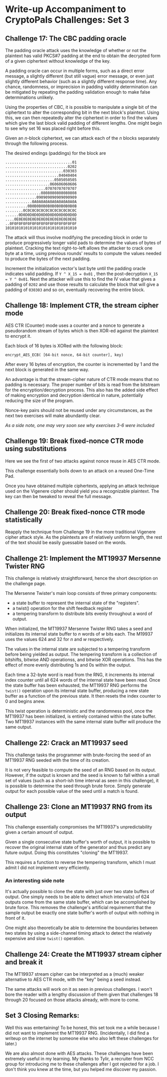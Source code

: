 # Write-up Accompaniment to CryptoPals Challenges: Set 3

## Challenge 17: The CBC padding oracle

The padding oracle attack uses the knowledge of whether or not the plaintext has
valid PKCS#7 padding at the end to obtain the decrypted form of a given
ciphertext without knowledge of the key.

A padding oracle can occur in multiple forms, such as a direct error message, a
slightly different (but still vague) error message, or even just slightly
different behavior (such as a slightly different response time). Any chance,
randomness, or imprecision in padding validity determination can be mitigated by
repeating the padding validation enough to make false determinations unlikely.

Using the properties of CBC, it is possible to manipulate a single bit of the
ciphertext to alter the corresponding bit in the next block's plaintext. Using
this, we can then repeatedly alter the ciphertext in order to find the values
which give the last block valid padding of different lengths. One might begin to
see why set 16 was placed right before this.

Given an *n*-block ciphertext, we can attack each of the *n* blocks separately
through the following process.

The desired endings (paddings) for the block are

```
..............................01
............................0202
..........................030303
........................04040404
......................0505050505
....................060606060606
..................07070707070707
................0808080808080808
..............090909090909090909
............0A0A0A0A0A0A0A0A0A0A
..........0B0B0B0B0B0B0B0B0B0B0B
........0C0C0C0C0C0C0C0C0C0C0C0C
......0D0D0D0D0D0D0D0D0D0D0D0D0D
....0E0E0E0E0E0E0E0E0E0E0E0E0E0E
..0F0F0F0F0F0F0F0F0F0F0F0F0F0F0F
10101010101010101010101010101010
```

The attack will thus involve modifying the preceding block in order to produce
progressively longer valid pads to determine the values of bytes of plaintext.
Cracking the text right-to-left allows the attacker to crack one byte at a time,
using previous rounds' results to compute the values needed to produce the bytes
of the next padding.

Increment the initialization vector's last byte until the padding oracle 
indicates valid padding. If `Y ^ X_15 = 0x01` , then the post-decryption 
`X_15 = Y ^ 0x01`. Next the attacker will use this to find the IV value that 
gives a padding of `0202` and use those results to calculate the block that will
give a padding of  `030303` and so on, eventually recovering the entire block.

## Challenge 18: Implement CTR, the stream cipher mode

AES CTR (Counter) mode uses a counter and a nonce to generate a pseudorandom
stream of bytes which is then XOR-ed against the plaintext to encrypt it.

Each block of 16 bytes is XORed with the following block:
```
encrypt_AES_ECB( [64-bit nonce, 64-bit counter], key)
```

After every 16 bytes of encryption, the counter is incremented by 1 and the
next block is generated in the same way.

An advantage is that the stream-cipher nature of CTR mode means that no padding
is necessary. The proper number of bits is read from the bitstream for the
encryption/decryption process. This also has the added side effect of making
encryption and decryption identical in nature, potentially reducing the size of
the program.

Nonce-key pairs should not be reused under any circumstances, as the next two
exercises will make abundantly clear.

*As a side note, one may very soon see why exercises 3-6 were included*

## Challenge 19: Break fixed-nonce CTR mode using substitutions

Here we see the first of two attacks against nonce reuse in AES CTR mode.

This challenge essentially boils down to an attack on a reused One-Time Pad.

Once you have obtained multiple ciphertexts, applying an attack technique used
on the Vigenere cipher should yield you a recognizable plaintext. The key can
then be tweaked to reveal the full message.

## Challenge 20: Break fixed-nonce CTR mode statistically

Reapply the technique from Challenge 19 in the more traditional Vigenere cipher
attack style. As the plaintexts are of relatively uniform length, the rest of
the text should be easily guessable based on the words.

## Challenge 21: Implement the MT19937 Mersenne Twister RNG

This challenge is relatively straightforward, hence the short description on the
challenge page.

The Mersenne Twister's main loop consists of three primary components:

- a state buffer to represent the internal state of the "registers".
- a twist() operation for the shift feedback register
- a tempering transform to distribute bits evenly throughout a word of output.

When initialized, the MT19937 Mersenne Twister RNG takes a seed and initializes
its internal state buffer to *n* words of *w* bits each. The M19937 uses the 
values 624 and 32 for *n* and *w* respectively. 

The values in the internal state are subjected to a tempering transform before
being yielded as output. The tempering transform is a collection of bitshifts,
bitwise AND operationss, and bitwise XOR operations. This has the effect of more
evenly distributing 1s and 0s within the output.

Each time a 32-byte word is read from the RNG, it increments its internal index
counter until all 624 words of the internal state have been read. Once the state
buffer has been exhausted, the MT19937 RNG performs the `twist()` operation upon
its internal state buffer, producing a new state buffer as a function of the
previous state. It then resets the index counter to 0 and begins anew.

This twist operation is deterministic and the randomness pool, once the MT19937
has been initialized, is entirely contained within the state buffer. Two MT19937
instances with the same internal state buffer will produce the same output.

## Challenge 22: Crack an MT19937 seed

This challenge tasks the programmer with brute-forcing the seed of an MT19937
RNG seeded with the time of its creation.

It is not very feasible to compute the seed of an RNG based on its output.
However, if the output is known and the seed is known to fall within a small
set of values (such as a short-ish time interval as seen in this challenge), it
is possible to determine the seed through brute force. Simply generate output
for each possible value of the seed until a match is found.

## Challenge 23: Clone an MT19937 RNG from its output

This challenge essentially compromises the MT19937's unpredictability given a
certain amount of output.

Given a single consecutive state buffer's worth of output, it is possible to
recover the original internal state of the generator and thus predict any future
output. Doing this constitutes "cloning" the MT19937.

This requires a function to reverse the tempering transform, which I must admit 
I did not implement very efficiently.

### An interesting side note

It's actually possible to clone the state with just over two state buffers of
output. One simply needs to be able to detect which interval(s) of 624 outputs
come from the same state buffer, which can be accomplished by brute force. This
removes the challenge's artificial requirement that the sample output be exactly
one state buffer's worth of output with nothing in front of it.

One might also theoretically be able to determine the boundaries between two
states by using a side-channel timing attack to detect the relatively expensive
and slow `twist()` operation.

## Challenge 24: Create the MT19937 stream cipher and break it

The MT19937 stream cipher can be interpreted as a (much) weaker alternative to
AES CTR mode, with the "key" being a seed instead.

The same attacks will work on it as seen in previous challenges. I won't bore
the reader with a lengthy discussion of them given that challenges 18 through 20
focused on those attacks already, with more to come.

## Set 3 Closing Remarks:
Well this was entertaining! To be honest, this set took me a while because I did
not want to implement the MT19937 RNG. (Incidentally, I did find a writeup on
the internet by someone else who also left these challenges for later.)

We are also almost done with AES attacks. These challenges have been extremely
useful in my learning. My thanks to Tylir, a recruiter from NCC group for 
introducing me to these challenges after I got rejected for a job. I don't think
you knew at the time, but you helped me discover my passion. 